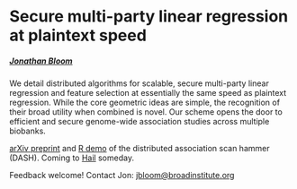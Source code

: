 # Secure multi-party linear regression at plaintext speed
##### [Jonathan Bloom](https://www.broadinstitute.org/bios/jonathan-bloom)

We detail distributed algorithms for scalable, secure multi-party linear regression and feature selection at essentially the same speed as plaintext regression. While the core geometric ideas are simple, the recognition of their broad utility when combined is novel. Our scheme opens the door to efficient and secure genome-wide association studies across multiple biobanks.

[arXiv preprint](https://arxiv.org/abs/1901.09531) and [R demo](https://github.com/jbloom22/DASH/blob/master/dash.r) of the distributed association scan hammer (DASH). Coming to [Hail](https://hail.is/about.html) someday.

Feedback welcome! Contact Jon: jbloom@broadinstitute.org
